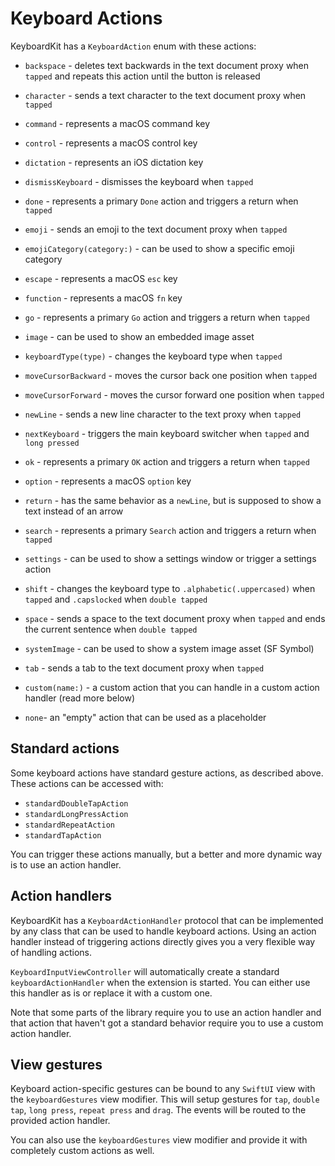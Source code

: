 # Keyboard Actions

KeyboardKit has a `KeyboardAction` enum with these actions:

* `backspace` - deletes text backwards in the text document proxy when `tapped` and repeats this action until the button is released
* `character` - sends a text character to the text document proxy when `tapped`
* `command` - represents a macOS command key
* `control` - represents a macOS control key
* `dictation` - represents an iOS dictation key
* `dismissKeyboard` - dismisses the keyboard when `tapped`
* `done` - represents a primary `Done` action and triggers a return when `tapped`
* `emoji` - sends an emoji to the text document proxy when `tapped`
* `emojiCategory(category:)` - can be used to show a specific emoji category
* `escape` - represents a macOS `esc` key
* `function` - represents a macOS `fn` key
* `go` - represents a primary `Go` action and triggers a return when `tapped`
* `image` - can be used to show an embedded image asset
* `keyboardType(type)` - changes the keyboard type when `tapped`
* `moveCursorBackward` - moves the cursor back one position when `tapped`
* `moveCursorForward` - moves the cursor forward one position when `tapped`
* `newLine` - sends a new line character to the text proxy when `tapped`
* `nextKeyboard` - triggers the main keyboard switcher when `tapped` and `long pressed`
* `ok` - represents a primary `OK` action and triggers a return when `tapped`
* `option` - represents a macOS `option` key
* `return` - has the same behavior as a `newLine`, but is supposed to show a text instead of an arrow
* `search` - represents a primary `Search` action and triggers a return when `tapped`
* `settings` - can be used to show a settings window or trigger a settings action
* `shift` - changes the keyboard type to `.alphabetic(.uppercased)` when `tapped` and `.capslocked` when `double tapped`
* `space` - sends a space to the text document proxy when `tapped` and ends the current sentence when `double tapped`
* `systemImage` - can be used to show a system image asset (SF Symbol)
* `tab` - sends a tab to the text document proxy when `tapped`

* `custom(name:)` - a custom action that you can handle in a custom action handler (read more below)

* `none`- an "empty" action that can be used as a placeholder 


## Standard actions

Some keyboard actions have standard gesture actions, as described above. These actions can be accessed with:

* `standardDoubleTapAction`
* `standardLongPressAction`
* `standardRepeatAction`
* `standardTapAction`

You can trigger these actions manually, but a better and more dynamic way is to use an action handler.


## Action handlers

KeyboardKit has a `KeyboardActionHandler` protocol that can be implemented by any class that can be used to handle keyboard actions. Using an action handler instead of triggering actions directly gives you a very flexible way of handling actions.

`KeyboardInputViewController` will automatically create a standard `keyboardActionHandler` when the extension is started. You can either use this handler as is or replace it with a custom one.

Note that some parts of the library require you to use an action handler and that action that haven't got a standard behavior require you to use a custom action handler. 


## View gestures

Keyboard action-specific gestures can be bound to any `SwiftUI` view with the `keyboardGestures` view modifier. This will setup gestures for `tap`, `double tap`, `long press`, `repeat press` and `drag`. The events will be routed to the provided action handler.

You can also use the `keyboardGestures` view modifier and provide it with completely custom actions as well.
